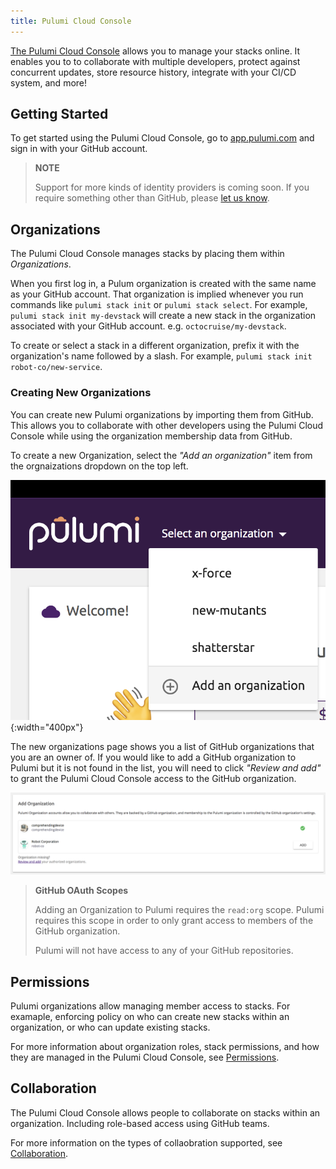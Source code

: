 ```yaml
---
title: Pulumi Cloud Console
---
```


[The Pulumi Cloud Console](https://app.pulumi.com) allows you to manage your stacks online. It enables
you to to collaborate with multiple developers, protect against concurrent updates, store resource
history, integrate with your CI/CD system, and more!

## Getting Started

To get started using the Pulumi Cloud Console, go to [app.pulumi.com](https://app.pulumi.com) and
sign in with your GitHub account.

> **NOTE**
>
> Support for more kinds of identity providers is coming soon. If you require something
> other than GitHub, please [let us know](https://www.pulumi.com/about/#contact-us).

## Organizations

The Pulumi Cloud Console manages stacks by placing them within _Organizations_.

When you first log in, a Pulum organization is created with the same name as your GitHub account.
That organization is implied whenever you run commands like `pulumi stack init` or
`pulumi stack select`. For example, `pulumi stack init my-devstack` will create a new stack in
the organization associated with your GitHub account. e.g. `octocruise/my-devstack`.

To create or select a stack in a different organization, prefix it with the organization's name
followed by a slash. For example, `pulumi stack init robot-co/new-service`.

### Creating New Organizations

You can create new Pulumi organizations by importing them from GitHub. This
allows you to collaborate with other developers using the Pulumi Cloud Console
while using the organization membership data from GitHub.

To create a new Organization, select the _"Add an organization"_ item from the
orgnaizations dropdown on the top left.

![Opening the new organization page](../../images/reference/service/add-an-org-selection.png){:width="400px"}

The new organizations page shows you a list of GitHub organizations that you
are an owner of. If you would like to add a GitHub organization to Pulumi but
it is not found in the list, you will need to click _"Review and add"_ to
grant the Pulumi Cloud Console access to the GitHub organization.

![Adding a new Pulumi organization](../../images/reference/service/add-organization-card.png)

> **GitHub OAuth Scopes**
>
> Adding an Organization to Pulumi requires the `read:org` scope. Pulumi
> requires this scope in order to only grant access to members of the GitHub
> organization.
>
> Pulumi will not have access to any of your GitHub repositories.

## Permissions

Pulumi organizations allow managing member access to stacks. For examaple,
enforcing policy on who can create new stacks within an organization, or who
can update existing stacks.

For more information about organization roles, stack permissions, and how they
are managed in the Pulumi Cloud Console, see [Permissions](./permissions.html).

## Collaboration

The Pulumi Cloud Console allows people to collaborate on stacks within
an organization. Including role-based access using GitHub teams.

For more information on the types of collaobration supported, see
[Collaboration](./collaboration.html).
